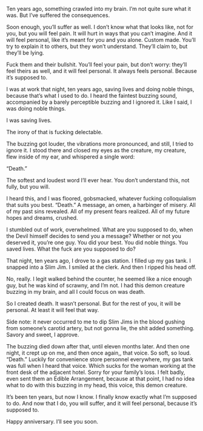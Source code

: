 Ten years ago, something crawled into my brain. I’m not quite sure what it was. But I’ve suffered the consequences. 

Soon enough, you’ll suffer as well. I don’t know what that looks like, not for you, but you will feel pain. It will hurt in ways that you can’t imagine. And it will feel personal, like it’s meant for you and you alone.  Custom made. You’ll try to explain it to others, but they won’t understand. They’ll claim to, but they’ll be lying.

Fuck them and their bullshit. You’ll feel your pain, but don’t worry: they’ll feel theirs as well, and it will feel personal. It always feels personal.  Because it’s supposed to.

I was at work that night, ten years ago, saving lives and doing noble things, because that’s what I used to do. I heard the faintest buzzing sound, accompanied by a barely perceptible buzzing and I ignored it. Like I said, I was doing noble things.

I was saving lives. 

The irony of that is fucking delectable.

The buzzing got louder, the vibrations more pronounced, and still, I tried to ignore it. I stood there and closed my eyes as the creature, my creature, flew inside of my ear, and whispered a single word:

“Death.”

The softest and loudest word I’ll ever hear. You don’t understand this, not fully, but you will.

I heard this, and I was floored, gobsmacked, whatever fucking colloquialism that suits you best. “Death.” A message, an omen, a harbinger of misery. All of my past sins revealed. All of my present fears realized. All of my future hopes and dreams, crushed.

I stumbled out of work, overwhelmed. What are you supposed to do, when the Devil himself decides to send you a message? Whether or not you deserved it, you’re one guy. You did your best. You did noble things. You saved lives. What the fuck are you supposed to do?

That night, ten years ago, I drove to a gas station. I filled up my gas tank. I snapped into a Slim Jim. I smiled at the clerk. And then I ripped his head off.

No, really. I legit walked behind the counter, he seemed like a nice enough guy, but he was kind of scrawny, and I’m not. I had this demon creature buzzing in my brain, and all I could focus on was death.

So I created death. It wasn’t personal. But for the rest of you, it will be personal. At least it will feel that way.

Side note: it never occurred to me to dip Slim Jims in the blood gushing from someone’s carotid artery, but not gonna lie, the shit added something. Savory and sweet, I approve.

The buzzing died down after that, until eleven months later. And then one night, it crept up on me, and then once again,, that voice. So soft, so loud. “Death.”  Luckily for convenience store personnel everywhere, my gas tank was full when I heard that voice. Which sucks for the woman working at the front desk of the adjacent hotel. Sorry for your family’s loss. I felt badly, even sent them an Edible Arrangement, because at that point, I had no idea what to do with this buzzing in my head, this voice, this demon creature.

It’s been ten years, but now I know. I finally know exactly what I’m supposed to do. And now that I do, you will suffer, and it will feel personal, because it’s supposed to. 

Happy anniversary. I’ll see you soon.